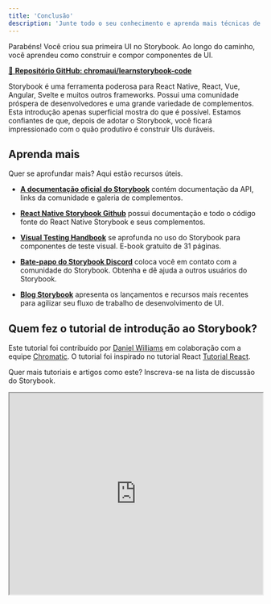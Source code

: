 ```yaml
---
title: 'Conclusão'
description: 'Junte todo o seu conhecimento e aprenda mais técnicas de Storybook'
---
```


Parabéns! Você criou sua primeira UI no Storybook. Ao longo do caminho, você aprendeu como construir e compor componentes de UI.

[📕 **Repositório GitHub: chromaui/learnstorybook-code**](https://github.com/chromaui/learnstorybook-code)
<br/>

Storybook é uma ferramenta poderosa para React Native, React, Vue, Angular, Svelte e muitos outros frameworks. Possui uma comunidade próspera de desenvolvedores e uma grande variedade de complementos. Esta introdução apenas superficial mostra do que é possível. Estamos confiantes de que, depois de adotar o Storybook, você ficará impressionado com o quão produtivo é construir UIs duráveis.

## Aprenda mais

Quer se aprofundar mais? Aqui estão recursos úteis.

- [**A documentação oficial do Storybook**](https://storybook.js.org/docs/react/get-started/introduction) contém documentação da API, links da comunidade e galeria de complementos.

- [**React Native Storybook Github**](https://github.com/storybookjs/react-native) possui documentação e todo o código fonte do React Native Storybook e seus complementos.

- [**Visual Testing Handbook**](https://storybook.js.org/tutorials/visual-testing-handbook/) se aprofunda no uso do Storybook para componentes de teste visual. E-book gratuito de 31 páginas.

- [**Bate-papo do Storybook Discord**](https://discord.gg/UUt2PJb) coloca você em contato com a comunidade do Storybook. Obtenha e dê ajuda a outros usuários do Storybook.

- [**Blog Storybook**](https://storybook.js.org/blog/) apresenta os lançamentos e recursos mais recentes para agilizar seu fluxo de trabalho de desenvolvimento de UI.

## Quem fez o tutorial de introdução ao Storybook?

Este tutorial foi contribuído por [Daniel Williams](https://github.com/dannyhw) em colaboração com a equipe [Chromatic](https://www.chromatic.com/?utm_source=storybook_website&utm_medium=link&utm_campaign=storybook). O tutorial foi inspirado no tutorial React [Tutorial React](https://storybook.js.org/tutorials/intro-to-storybook/react/en/get-started/).

Quer mais tutoriais e artigos como este? Inscreva-se na lista de discussão do Storybook.

<iframe style="height:400px;width:100%;max-width:800px;margin:0px auto;" src="https://upscri.be/d42fc0?as_embed"></iframe>
